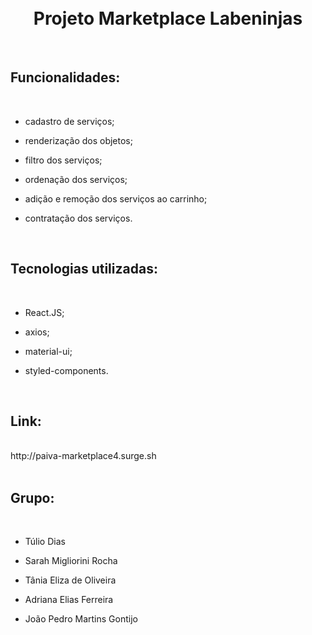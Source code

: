 
<h1 align="center">
    <br>
    Projeto Marketplace Labeninjas
</h1>
</br>

<h2>Funcionalidades:</h2>
</br>

- cadastro de serviços;

- renderização dos objetos;

- filtro dos serviços;

- ordenação dos serviços;

- adição e remoção dos serviços ao carrinho;

- contratação dos serviços.
</br>

<h2>Tecnologias utilizadas:</h2>
</br>

- React.JS;

- axios;

- material-ui;

- styled-components.
</br>

<h2>Link:</h2>
</br>
http://paiva-marketplace4.surge.sh
</br>
</br>

<h2>Grupo:</h2>
</br>

- Túlio Dias

- Sarah Migliorini Rocha

- Tânia Eliza de Oliveira

- Adriana Elias Ferreira

- João Pedro Martins Gontijo
</br>
